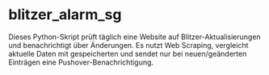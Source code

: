 # blitzer_alarm_sg
Dieses Python-Skript prüft täglich eine Website auf Blitzer-Aktualisierungen und benachrichtigt über Änderungen. Es nutzt Web Scraping, vergleicht aktuelle Daten mit gespeicherten und sendet nur bei neuen/geänderten Einträgen eine Pushover-Benachrichtigung.

